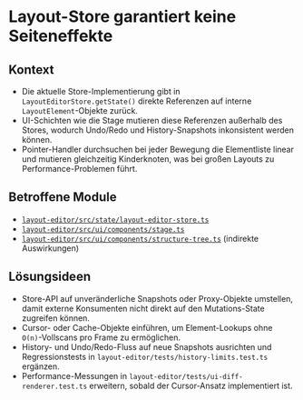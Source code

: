 # Layout-Store garantiert keine Seiteneffekte

## Kontext
- Die aktuelle Store-Implementierung gibt in `LayoutEditorStore.getState()` direkte Referenzen auf interne `LayoutElement`-Objekte zurück.
- UI-Schichten wie die Stage mutieren diese Referenzen außerhalb des Stores, wodurch Undo/Redo und History-Snapshots inkonsistent werden können.
- Pointer-Handler durchsuchen bei jeder Bewegung die Elementliste linear und mutieren gleichzeitig Kinderknoten, was bei großen Layouts zu Performance-Problemen führt.

## Betroffene Module
- [`layout-editor/src/state/layout-editor-store.ts`](../layout-editor/src/state/layout-editor-store.ts)
- [`layout-editor/src/ui/components/stage.ts`](../layout-editor/src/ui/components/stage.ts)
- [`layout-editor/src/ui/components/structure-tree.ts`](../layout-editor/src/ui/components/structure-tree.ts) (indirekte Auswirkungen)

## Lösungsideen
- Store-API auf unveränderliche Snapshots oder Proxy-Objekte umstellen, damit externe Konsumenten nicht direkt auf den Mutations-State zugreifen können.
- Cursor- oder Cache-Objekte einführen, um Element-Lookups ohne `O(n)`-Vollscans pro Frame zu ermöglichen.
- History- und Undo/Redo-Fluss auf neue Snapshots ausrichten und Regressionstests in `layout-editor/tests/history-limits.test.ts` ergänzen.
- Performance-Messungen in `layout-editor/tests/ui-diff-renderer.test.ts` erweitern, sobald der Cursor-Ansatz implementiert ist.
